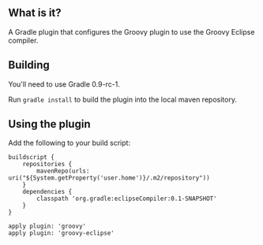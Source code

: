 What is it?
-----------

A Gradle plugin that configures the Groovy plugin to use the Groovy Eclipse compiler.

Building
--------

You'll need to use Gradle 0.9-rc-1.

Run `gradle install` to build the plugin into the local maven repository.

Using the plugin
----------------

Add the following to your build script:

    buildscript {
        repositories {
            mavenRepo(urls: uri("${System.getProperty('user.home')}/.m2/repository"))
        }
        dependencies {
            classpath 'org.gradle:eclipseCompiler:0.1-SNAPSHOT'
        }
    }

    apply plugin: 'groovy'
    apply plugin: 'groovy-eclipse'
